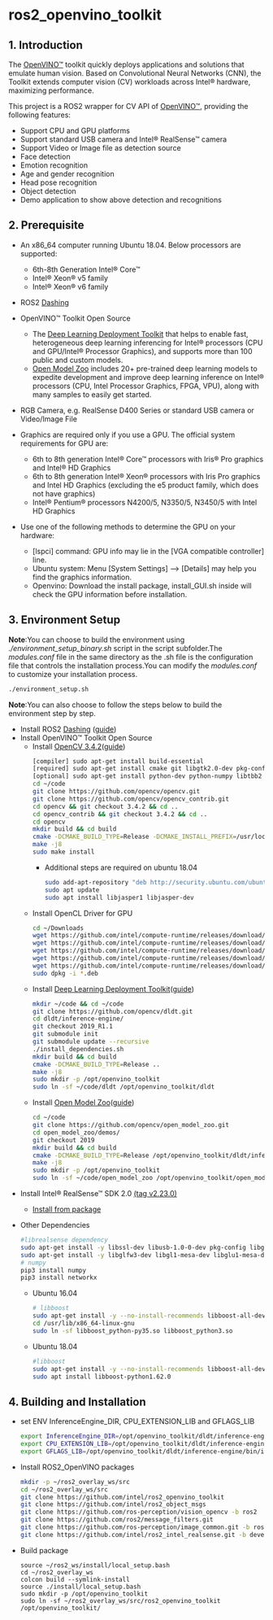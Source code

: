# ros2_openvino_toolkit

## 1. Introduction
The [OpenVINO™](https://software.intel.com/en-us/openvino-toolkit) toolkit quickly deploys applications and solutions that emulate human vision. Based on Convolutional Neural Networks (CNN), the Toolkit extends computer vision (CV) workloads across Intel® hardware, maximizing performance.

This project is a ROS2 wrapper for CV API of [OpenVINO™](https://software.intel.com/en-us/openvino-toolkit), providing the following features:
* Support CPU and GPU platforms
* Support standard USB camera and Intel® RealSense™ camera
* Support Video or Image file as detection source
* Face detection
* Emotion recognition
* Age and gender recognition
* Head pose recognition
* Object detection
* Demo application to show above detection and recognitions

## 2. Prerequisite
- An x86_64 computer running Ubuntu 18.04. Below processors are supported:
	* 6th-8th Generation Intel® Core™
	* Intel® Xeon® v5 family
	* Intel®  Xeon® v6 family
- ROS2 [Dashing](https://github.com/ros2/ros2/wiki)

- OpenVINO™ Toolkit Open Source<br>
  	* The [Deep Learning Deployment Toolkit](https://github.com/opencv/dldt) that helps to enable fast, heterogeneous deep learning inferencing for Intel® processors (CPU and GPU/Intel® Processor Graphics), and supports more than 100 public and custom models.<br>
	* [Open Model Zoo](https://github.com/opencv/open_model_zoo) includes 20+ pre-trained deep learning models to expedite development and improve deep learning inference on Intel® processors (CPU, Intel Processor Graphics, FPGA, VPU), along with many samples to easily get started.

- RGB Camera, e.g. RealSense D400 Series or standard USB camera or Video/Image File
- Graphics are required only if you use a GPU. The official system requirements for GPU are:
	* 6th to 8th generation Intel® Core™ processors with Iris® Pro graphics and Intel® HD Graphics
	* 6th to 8th generation Intel® Xeon® processors with Iris Pro graphics and Intel HD Graphics (excluding the e5 product family, which does not have graphics)
	* Intel® Pentium® processors N4200/5, N3350/5, N3450/5 with Intel HD Graphics

- Use one of the following methods to determine the GPU on your hardware:
	* [lspci] command: GPU info may lie in the [VGA compatible controller] line.
	* Ubuntu system: Menu [System Settings] --> [Details] may help you find the graphics information.
	* Openvino: Download the install package, install_GUI.sh inside will check the GPU information before installation.

## 3. Environment Setup
**Note**:You can choose to build the environment using *./environment_setup_binary.sh* script in the script subfolder.The *modules.conf* file in the same directory as the .sh file is the configuration file that controls the installation process.You can modify the *modules.conf* to customize your installation process.
```bash
./environment_setup.sh
```
**Note**:You can also choose to follow the steps below to build the environment step by step.
* Install ROS2 [Dashing](https://github.com/ros2/ros2/wiki) ([guide](https://index.ros.org/doc/ros2/Installation/Linux-Development-Setup/))<br>
* Install OpenVINO™ Toolkit Open Source<br>
	* Install [OpenCV 3.4.2](https://docs.opencv.org/master/d9/df8/tutorial_root.html)([guide](https://docs.opencv.org/master/d7/d9f/tutorial_linux_install.html))
		```bash
		[compiler] sudo apt-get install build-essential
		[required] sudo apt-get install cmake git libgtk2.0-dev pkg-config libavcodec-dev libavformat-dev libswscale-dev
		[optional] sudo apt-get install python-dev python-numpy libtbb2 libtbb-dev libjpeg-dev libpng-dev libtiff-dev libjasper-dev libdc1394-22-dev 
		cd ~/code
		git clone https://github.com/opencv/opencv.git
		git clone https://github.com/opencv/opencv_contrib.git
		cd opencv && git checkout 3.4.2 && cd ..
		cd opencv_contrib && git checkout 3.4.2 && cd ..
		cd opencv
		mkdir build && cd build
		cmake -DCMAKE_BUILD_TYPE=Release -DCMAKE_INSTALL_PREFIX=/usr/local -D OPENCV_EXTRA_MODULES_PATH=/home/<hostname>/code/opencv_contrib/modules/ ..
		make -j8
		sudo make install
		```
		* Additional steps are required on ubuntu 18.04
			```bash
			sudo add-apt-repository "deb http://security.ubuntu.com/ubuntu xenial-security main"
			sudo apt update
			sudo apt install libjasper1 libjasper-dev
			```
	* Install OpenCL Driver for GPU<br>
		```bash
		cd ~/Downloads
		wget https://github.com/intel/compute-runtime/releases/download/19.04.12237/intel-gmmlib_18.4.1_amd64.deb
		wget https://github.com/intel/compute-runtime/releases/download/19.04.12237/intel-igc-core_18.50.1270_amd64.deb
		wget https://github.com/intel/compute-runtime/releases/download/19.04.12237/intel-igc-opencl_18.50.1270_amd64.deb
		wget https://github.com/intel/compute-runtime/releases/download/19.04.12237/intel-opencl_19.04.12237_amd64.deb
		wget https://github.com/intel/compute-runtime/releases/download/19.04.12237/intel-ocloc_19.04.12237_amd64.deb
		sudo dpkg -i *.deb
		```
	* Install [Deep Learning Deployment Toolkit](https://github.com/opencv/dldt)([guide](https://github.com/opencv/dldt/tree/2018/inference-engine))<br>
		```bash
		mkdir ~/code && cd ~/code
		git clone https://github.com/opencv/dldt.git
		cd dldt/inference-engine/
		git checkout 2019_R1.1
		git submodule init
		git submodule update --recursive
		./install_dependencies.sh
		mkdir build && cd build
		cmake -DCMAKE_BUILD_TYPE=Release ..
		make -j8
		sudo mkdir -p /opt/openvino_toolkit
		sudo ln -sf ~/code/dldt /opt/openvino_toolkit/dldt
		```
	* Install [Open Model Zoo](https://github.com/opencv/open_model_zoo)([guide](https://github.com/opencv/open_model_zoo/tree/2018/demos))<br>
		```bash
		cd ~/code
		git clone https://github.com/opencv/open_model_zoo.git
		cd open_model_zoo/demos/
		git checkout 2019
		mkdir build && cd build
		cmake -DCMAKE_BUILD_TYPE=Release /opt/openvino_toolkit/dldt/inference-engine
		make -j8
		sudo mkdir -p /opt/openvino_toolkit
		sudo ln -sf ~/code/open_model_zoo /opt/openvino_toolkit/open_model_zoo
		```
	
- Install Intel® RealSense™ SDK 2.0 [(tag v2.23.0)](https://github.com/IntelRealSense/librealsense/tree/v2.23.0)<br>
	* [Install from package](https://github.com/IntelRealSense/librealsense/blob/v2.23.0/doc/distribution_linux.md)<br>

- Other Dependencies
	```bash
	#librealsense dependency
	sudo apt-get install -y libssl-dev libusb-1.0-0-dev pkg-config libgtk-3-dev
	sudo apt-get install -y libglfw3-dev libgl1-mesa-dev libglu1-mesa-dev
	# numpy
	pip3 install numpy
	pip3 install networkx
	```
	* Ubuntu 16.04
		```bash
		# libboost
		sudo apt-get install -y --no-install-recommends libboost-all-dev
		cd /usr/lib/x86_64-linux-gnu
		sudo ln -sf libboost_python-py35.so libboost_python3.so
		```
	* Ubuntu 18.04
		```bash
		#libboost
		sudo apt-get install -y --no-install-recommends libboost-all-dev
		sudo apt install libboost-python1.62.0
		```
## 4. Building and Installation

* set ENV InferenceEngine_DIR, CPU_EXTENSION_LIB and GFLAGS_LIB
	```bash
	export InferenceEngine_DIR=/opt/openvino_toolkit/dldt/inference-engine/build/
	export CPU_EXTENSION_LIB=/opt/openvino_toolkit/dldt/inference-engine/bin/intel64/Release/lib/libcpu_extension.so
	export GFLAGS_LIB=/opt/openvino_toolkit/dldt/inference-engine/bin/intel64/Release/lib/libgflags_nothreads.a
	```
* Install ROS2_OpenVINO packages
	```bash
	mkdir -p ~/ros2_overlay_ws/src
	cd ~/ros2_overlay_ws/src
	git clone https://github.com/intel/ros2_openvino_toolkit
	git clone https://github.com/intel/ros2_object_msgs
	git clone https://github.com/ros-perception/vision_opencv -b ros2
	git clone https://github.com/ros2/message_filters.git
	git clone https://github.com/ros-perception/image_common.git -b ros2
	git clone https://github.com/intel/ros2_intel_realsense.git -b devel
	```

* Build package
	```
	source ~/ros2_ws/install/local_setup.bash
	cd ~/ros2_overlay_ws
	colcon build --symlink-install
	source ./install/local_setup.bash
	sudo mkdir -p /opt/openvino_toolkit
	sudo ln -sf ~/ros2_overlay_ws/src/ros2_openvino_toolkit /opt/openvino_toolkit/
	```




